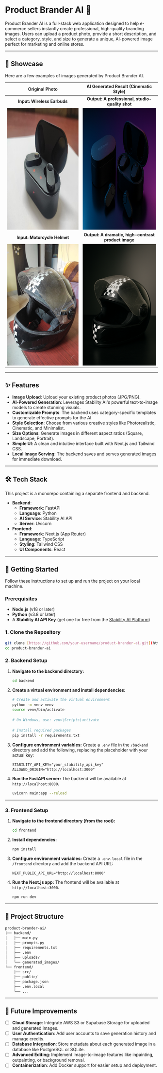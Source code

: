 # Product Brander AI 🚀

Product Brander AI is a full-stack web application designed to help e-commerce sellers instantly create professional, high-quality branding images. Users can upload a product photo, provide a short description, and select a category, style, and size to generate a unique, AI-powered image perfect for marketing and online stores.

---

## 📸 Showcase

Here are a few examples of images generated by Product Brander AI.

| Original Photo | AI Generated Result (Cinematic Style) |
| :---: | :---: |
| **Input: Wireless Earbuds** | **Output: A professional, studio-quality shot** |
| <img src="https://github.com/LakshaySindhu/product-brander-ai/blob/main/Image_store/input_images/earbuds_input_2.jpeg" width="400" height="400"> | <img src="https://github.com/LakshaySindhu/product-brander-ai/blob/main/Image_store/output_images/earbuds_output.png" width="400" height="400"> |
| **Input: Motorcycle Helmet** | **Output: A dramatic, high-contrast product image** |
| <img src="https://github.com/LakshaySindhu/product-brander-ai/blob/main/Image_store/input_images/helmet_input.jpeg" width="400" height="400">| <img src="https://github.com/LakshaySindhu/product-brander-ai/blob/main/Image_store/output_images/helmet_output.png" width="400" height="400"> |


---

## ✨ Features

-   **Image Upload**: Upload your existing product photos (JPG/PNG).
-   **AI-Powered Generation**: Leverages Stability AI's powerful text-to-image models to create stunning visuals.
-   **Customizable Prompts**: The backend uses category-specific templates to generate effective prompts for the AI.
-   **Style Selection**: Choose from various creative styles like Photorealistic, Cinematic, and Minimalist.
-   **Size Options**: Generate images in different aspect ratios (Square, Landscape, Portrait).
-   **Simple UI**: A clean and intuitive interface built with Next.js and Tailwind CSS.
-   **Local Image Serving**: The backend saves and serves generated images for immediate download.

---

## 🛠️ Tech Stack

This project is a monorepo containing a separate frontend and backend.

-   **Backend**:
    -   **Framework**: FastAPI
    -   **Language**: Python
    -   **AI Service**: Stability AI API
    -   **Server**: Uvicorn
-   **Frontend**:
    -   **Framework**: Next.js (App Router)
    -   **Language**: TypeScript
    -   **Styling**: Tailwind CSS
    -   **UI Components**: React

---

## 🚀 Getting Started

Follow these instructions to set up and run the project on your local machine.

### Prerequisites

-   **Node.js** (v18 or later)
-   **Python** (v3.8 or later)
-   A **Stability AI API Key** (get one for free from the [Stability AI Platform](https://platform.stability.ai/))

### 1. Clone the Repository

```bash
git clone [https://github.com/your-username/product-brander-ai.git](https://github.com/your-username/product-brander-ai.git)
cd product-brander-ai
```

### 2. Backend Setup

1.  **Navigate to the backend directory:**
    ```bash
    cd backend
    ```

2.  **Create a virtual environment and install dependencies:**
    ```bash
    # Create and activate the virtual environment
    python -m venv venv
    source venv/bin/activate
    
    # On Windows, use: venv\Scripts\activate
    
    # Install required packages
    pip install -r requirements.txt
    ```

3.  **Configure environment variables:** Create a `.env` file in the `/backend` directory and add the following, replacing the placeholder with your actual key:
    ```env
    STABILITY_API_KEY="your_stability_api_key"
    ALLOWED_ORIGIN="http://localhost:3000"
    ```

4.  **Run the FastAPI server:**
    The backend will be available at `http://localhost:8000`.
    ```bash
    uvicorn main:app --reload
    ```

---

### 3. Frontend Setup

1.  **Navigate to the frontend directory (from the root):**
    ```bash
    cd frontend
    ```

2.  **Install dependencies:**
    ```bash
    npm install
    ```

3.  **Configure environment variables:** Create a `.env.local` file in the `/frontend` directory and add the backend API URL:
    ```env
    NEXT_PUBLIC_API_URL="http://localhost:8000"
    ```

4.  **Run the Next.js app:**
    The frontend will be available at `http://localhost:3000`.
    ```bash
    npm run dev
    ```

---

## 📂 Project Structure

```
product-brander-ai/
├── backend/
│   ├── main.py
│   ├── prompts.py
│   ├── requirements.txt
│   ├── .env
│   ├── uploads/
│   └── generated_images/
└── frontend/
    ├── src/
    ├── public/
    ├── package.json
    ├── .env.local
    └── ...
```

---

## 🔮 Future Improvements

-   [ ] **Cloud Storage**: Integrate AWS S3 or Supabase Storage for uploaded and generated images.
-   [ ] **User Authentication**: Add user accounts to save generation history and manage credits.
-   [ ] **Database Integration**: Store metadata about each generated image in a database like PostgreSQL or SQLite.
-   [ ] **Advanced Editing**: Implement image-to-image features like inpainting, outpainting, or background removal.
-   [ ] **Containerization**: Add Docker support for easier setup and deployment.
